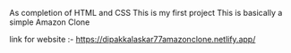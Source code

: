 As completion of HTML and CSS This is my first project 
This is basically a simple Amazon Clone 

link for website :- https://dipakkalaskar77amazonclone.netlify.app/